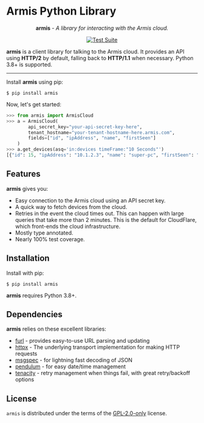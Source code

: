 # Armis Python Library

<p align="center"><strong>armis</strong> <em>- A library for interacting with the Armis cloud.</em></p>

<p align="center">
<a href="https://github.com/mmlange/armis-python/actions">
    <img src="https://github.com/mmlange/armis-python/actions/workflows/testsuite.yml/badge.svg" alt="Test Suite">
</a>
</p>

**armis** is a client library for talking to the Armis cloud.  It provides an API using **HTTP/2** by default,
falling back to **HTTP/1.1** when necessary.  Python 3.8+ is supported.

---

Install **armis** using pip:

```console
$ pip install armis
```

Now, let's get started:

```python
>>> from armis import ArmisCloud
>>> a = ArmisCloud(
        api_secret_key="your-api-secret-key-here",
        tenant_hostname="your-tenant-hostname-here.armis.com",
        fields=["id", "ipAddress", "name", "firstSeen"]
    )
>>> a.get_devices(asq='in:devices timeFrame:"10 Seconds"')
[{"id": 15, "ipAddress": "10.1.2.3", "name": "super-pc", "firstSeen": "2019-05-15T13:00:00+00:00"}]

```

## Features

**armis** gives you:

* Easy connection to the Armis cloud using an API secret key.
* A quick way to fetch devices from the cloud.
* Retries in the event the cloud times out.  This can happen with large queries that take more than 2 minutes.  This is the default for CloudFlare, which front-ends the cloud infrastructure.
* Mostly type annotated.
* Nearly 100% test coverage.


## Installation

Install with pip:

```console
$ pip install armis
```

**armis** requires Python 3.8+.

## Dependencies
**armis** relies on these excellent libraries:
* [furl](https://github.com/gruns/furl) - provides easy-to-use URL parsing and updating
* [httpx](https://github.com/encode/httpx/) - The underlying transport implementation for making HTTP requests
* [msgspec](https://github.com/jcrist/msgspec) - for lightning fast decoding of JSON
* [pendulum](https://github.com/sdispater/pendulum) - for easy date/time management
* [tenacity](https://github.com/jd/tenacity) - retry management when things fail, with great retry/backoff options


## License

`armis` is distributed under the terms of the [GPL-2.0-only](https://spdx.org/licenses/GPL-2.0-only.html) license.
